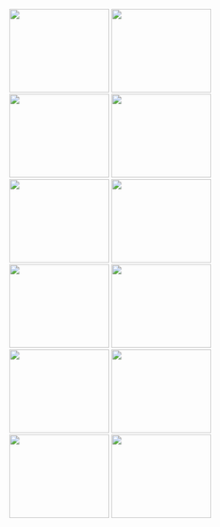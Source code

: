 <img src="https://upload.wikimedia.org/wikipedia/en/0/04/Ray-toro.jpg" width="180" height="150"> <img src="https://cdn.mos.cms.futurecdn.net/PsnbesdSkEs626NZwhCwtc.jpg" width="180" height="150"> <img src="https://pm1.aminoapps.com/6720/b66628ff76c8929333da46bd18b5fe0825e2ad5c_00.jpg" width="180" height="150"> <img src="https://encrypted-tbn0.gstatic.com/images?q=tbn:ANd9GcTWKOjmG2Fqni9Aq3GI1i5svD-zrFMBgWGmRw&s" width="180" height="150"> <img src="https://files.catbox.moe/ijmivp.jpeg" width="180" height="150"> <img src="https://files.catbox.moe/v85jne.jpeg" width="180" height="150"> <img src="https://files.catbox.moe/t6ne0w.jpeg" width="180" height="150"> <img src="https://files.catbox.moe/qqkcs6.jpg" width="180" height="150"> <img src="https://preview.redd.it/gerards-bullets-jacket-v0-t146icuehjab1.jpg?width=366&format=pjpg&auto=webp&s=63997baef6b177b746db3895c65ad6eb19a9fa91" width="180" height="150"> <img src="https://sanssheriffmusic.wordpress.com/wp-content/uploads/2014/01/raytoro.jpg" width="180" height="150"> <img src="https://64.media.tumblr.com/2fd06d8e3369bf2b6244805bbdae56bf/tumblr_o6qaueG4E01uqvd9do1_500.jpg" width="180" height="150"> <img src="https://img.wattpad.com/0d535d19c472e9850ce09302c35e81790925743b/68747470733a2f2f73332e616d617a6f6e6177732e636f6d2f776174747061642d6d656469612d736572766963652f53746f7279496d6167652f4545547a42495f786133726342773d3d2d3233362e313661623535643962393935326634363535353633363633323037322e6a7067?s=fit&w=720&h=720" width="180" height="150">
